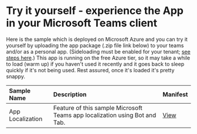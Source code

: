 
# Try it yourself - experience the App in your Microsoft Teams client

Here is the sample which is deployed on Microsoft Azure and you can try it yourself by uploading the app package (.zip file link below) to your teams and/or as a personal app. (Sideloading must be enabled for your tenant; [see steps here](https://docs.microsoft.com/en-us/microsoftteams/platform/concepts/build-and-test/prepare-your-o365-tenant#enable-custom-teams-apps-and-turn-on-custom-app-uploading).) This app is running on the free Azure tier, so it may take a while to load (warm up) if you haven't used it recently and it goes back to sleep quickly if it's not being used. Rest assured, once it's loaded it's pretty snappy.

| Sample Name        | Description                                                                                                                | Manifest| 
|:-------------------|:---------------------------------------------------------------------------------------------------------------------------|:--------|
|App Localization|Feature of this sample Microsoft Teams app localization using Bot and Tab. |[View](/demo%20manifest/app-localization.zip) |